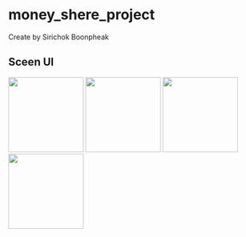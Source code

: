 # money_shere_project

Create by Sirichok Boonpheak

## Sceen UI


<img src="https://github.com/KaitoZan/money_shere_project/assets/144052345/c156d25c-43ea-4065-8d29-34ab6f36009d" width="150px">
<img src="https://github.com/KaitoZan/money_shere_project/assets/144052345/8e8c0a61-6948-41a5-b4b6-4940dcba3602" width="150px">
<img src="https://github.com/KaitoZan/money_shere_project/assets/144052345/a8c4edce-32f0-4cc0-929f-1f5c68083dc7" width="150px">
<img src="https://github.com/KaitoZan/money_shere_project/assets/144052345/8d5438e6-4979-4695-abef-d65890860e1a" width="150px">
